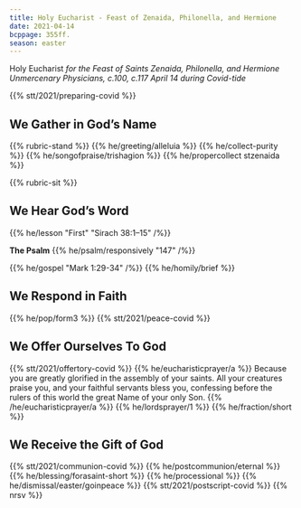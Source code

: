 ```yaml
---
title: Holy Eucharist - Feast of Zenaida, Philonella, and Hermione
date: 2021-04-14
bcppage: 355ff.
season: easter
---
```

Holy Eucharist
_for the Feast of Saints Zenaida, Philonella, and Hermione
Unmercenary Physicians, c.100, c.117 
April 14 
during Covid-tide_

{{% stt/2021/preparing-covid %}}

## We Gather in God’s Name
{{% rubric-stand %}}
{{% he/greeting/alleluia %}}
{{% he/collect-purity %}}
{{% he/songofpraise/trishagion %}}
{{% he/propercollect stzenaida %}}

{{% rubric-sit %}}
## We Hear God’s Word
{{% he/lesson "First" "Sirach 38:1–15" /%}}

**The Psalm**
{{% he/psalm/responsively "147" /%}}

{{% he/gospel "Mark 1:29-34" /%}}
{{% he/homily/brief %}}

## We Respond in Faith
{{% he/pop/form3 %}}
{{% stt/2021/peace-covid %}}

## We Offer Ourselves To God
{{% stt/2021/offertory-covid %}}
{{% he/eucharisticprayer/a %}}
Because you are greatly glorified in the assembly of your saints. All your creatures praise you, and your faithful servants bless you, confessing before the rulers of this world the great Name of your only Son.
{{% /he/eucharisticprayer/a %}}
{{% he/lordsprayer/1 %}}
{{% he/fraction/short %}}

## We Receive the Gift of God
{{% stt/2021/communion-covid %}}
{{% he/postcommunion/eternal %}}
{{% he/blessing/forasaint-short %}}
{{% he/processional %}}
{{% he/dismissal/easter/goinpeace %}}
{{% stt/2021/postscript-covid %}}
{{% nrsv %}}

